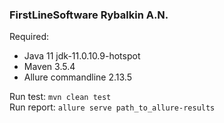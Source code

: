 ### FirstLineSoftware Rybalkin A.N.


Required: 
* Java 11 jdk-11.0.10.9-hotspot
* Maven 3.5.4
* Allure commandline 2.13.5

Run test:
```mvn clean test```  
Run report:
```allure serve path_to_allure-results```
